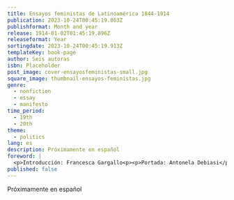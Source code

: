 ```yaml
---
title: Ensayos feministas de Latinoamérica 1844-1914
publication: 2023-10-24T00:45:19.863Z
publishformat: Month and year
release: 1914-01-02T01:45:19.896Z
releaseformat: Year
sortingdate: 2023-10-24T00:45:19.913Z
templateKey: book-page
author: Seis autoras
isbn: Placeholder
post_image: cover-ensayosfeministas-small.jpg
square_image: thumbnail-ensayos-feministas.jpg
genre:
  - nonfiction
  - essay
  - manifesto
time_period:
  - 19th
  - 20th
theme:
  - politics
lang: es
description: Próximamente en español
foreword: |
  <p>Introducción: Francesca Gargallo<p><p>Portada: Antonela Debiasi</p>
published: false
---
```

Próximamente en español